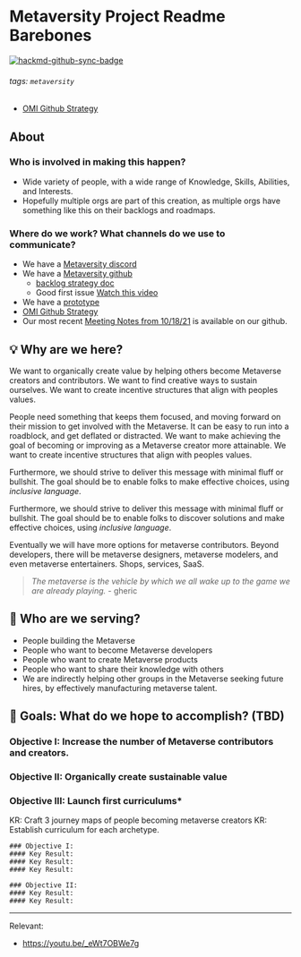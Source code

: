 # Metaversity Project Readme Barebones

[![hackmd-github-sync-badge](https://hackmd.io/dLAAQ53zQoeaoA3RYt5D3w/badge)](https://hackmd.io/dLAAQ53zQoeaoA3RYt5D3w)

###### tags: `metaversity`

- [OMI Github Strategy](/msSrKU3NQv2QO8_aU5IhHQ)

## About

### Who is involved in making this happen? 

- Wide variety of people, with a wide range of Knowledge, Skills, Abilities, and Interests. 
- Hopefully multiple orgs are part of this creation, as multiple orgs have something like this on their backlogs and roadmaps. 


### Where do we work? What channels do we use to communicate? 
- We have a [Metaversity discord](https://discord.gg/XRnxur9kqm)
- We have a [Metaversity github](https://github.com/metaversityfoundation)
    - [backlog strategy doc](https://github.com/metaversityfoundation/metaversity/issues/4)
    - Good first issue [Watch this video](https://github.com/metaversityfoundation/metaversity/issues/5)
- We have a [prototype](https://metaversity.foundation/)
- [OMI Github Strategy](/msSrKU3NQv2QO8_aU5IhHQ)
- Our most recent [Meeting Notes from 10/18/21](https://github.com/metaversityfoundation/metaversity/discussions/3) is available on our github. 

## :bulb: Why are we here? 

We want to organically create value by helping others become Metaverse creators and contributors. We want to find creative ways to sustain ourselves. We want to create incentive structures that align with peoples values. 

People need something that keeps them focused, and moving forward on their mission to get involved with the Metaverse. It can be easy to run into a roadblock, and get deflated or distracted. We want to make achieving the goal of becoming or improving as a Metaverse creator more attainable. We want to create incentive structures that align with peoples values. 

Furthermore, we should strive to deliver this message with minimal fluff or bullshit. The goal should be to enable folks to make effective choices, using _inclusive language_. 

Furthermore, we should strive to deliver this message with minimal fluff or bullshit. The goal should be to enable folks to discover solutions and make effective choices, using _inclusive language_. 

Eventually we will have more options for metaverse contributors. Beyond developers, there will be metaverse designers, metaverse modelers, and even metaverse entertainers. Shops, services, SaaS. 

>_The metaverse is the vehicle by which we all wake up to the game we are already playing._ - gheric

## :woman: Who are we serving? 

- People building the Metaverse 
- People who want to become Metaverse developers 
- People who want to create Metaverse products
- People who want to share their knowledge with others 
- We are indirectly helping other groups in the Metaverse seeking future hires, by effectively manufacturing metaverse talent. 

## :dart: Goals: What do we hope to accomplish? (TBD)
### Objective I: Increase the number of Metaverse contributors and creators. 
### Objective II: Organically create sustainable value
### Objective III: Launch first curriculums* 
KR: Craft 3 journey maps of people becoming metaverse creators
KR: Establish curriculum for each archetype. 



```
### Objective I: 
#### Key Result: 
#### Key Result: 
#### Key Result:

### Objective II: 
#### Key Result: 
#### Key Result: 
```




----



Relevant: 

- https://youtu.be/_eWt7OBWe7g